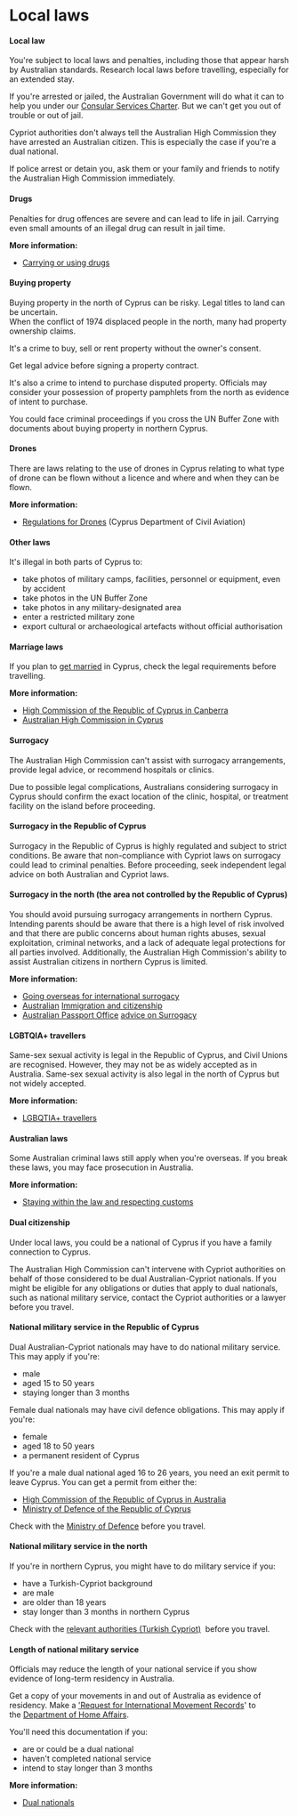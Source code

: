 # Local laws

#### Local law

You're subject to local laws and penalties, including those that appear harsh by Australian standards. Research local laws before travelling, especially for an extended stay.

If you're arrested or jailed, the Australian Government will do what it can to help you under our [Consular Services Charter](https://www.smartraveller.gov.au/consular-services/consular-services-charter). But we can't get you out of trouble or out of jail.

Cypriot authorities don't always tell the Australian High Commission they have arrested an Australian citizen. This is especially the case if you're a dual national.

If police arrest or detain you, ask them or your family and friends to notify the Australian High Commission immediately.

#### Drugs

Penalties for drug offences are severe and can lead to life in jail. Carrying even small amounts of an illegal drug can result in jail time.

**More information:**

* [Carrying or using drugs](/before-you-go/laws/drugs "Carrying or using drugs")

#### Buying property

Buying property in the north of Cyprus can be risky. Legal titles to land can be uncertain.  
When the conflict of 1974 displaced people in the north, many had property ownership claims.

It's a crime to buy, sell or rent property without the owner's consent.

Get legal advice before signing a property contract.

It's also a crime to intend to purchase disputed property. Officials may consider your possession of property pamphlets from the north as evidence of intent to purchase.

You could face criminal proceedings if you cross the UN Buffer Zone with documents about buying property in northern Cyprus.

#### Drones

There are laws relating to the use of drones in Cyprus relating to what type of drone can be flown without a licence and where and when they can be flown.

**More information:**

* [Regulations for Drones](https://drones.gov.cy/regulations/) (Cyprus Department of Civil Aviation)

#### Other laws

It's illegal in both parts of Cyprus to:

* take photos of military camps, facilities, personnel or equipment, even by accident
* take photos in the UN Buffer Zone
* take photos in any military-designated area
* enter a restricted military zone
* export cultural or archaeological artefacts without official authorisation

#### Marriage laws

If you plan to [get married](/before-you-go/activities/marriage "Getting married overseas") in Cyprus, check the legal requirements before travelling.

**More information:**

* [High Commission of the Republic of Cyprus in Canberra](http://www.mfa.gov.cy/mfa/highcom/highcomcanberra.nsf/index_en/index_en?OpenDocument)
* [Australian High Commission in Cyprus](https://www.cyprus.embassy.gov.au/)

#### Surrogacy

The Australian High Commission can't assist with surrogacy arrangements, provide legal advice, or recommend hospitals or clinics.

Due to possible legal complications, Australians considering surrogacy in Cyprus should confirm the exact location of the clinic, hospital, or treatment facility on the island before proceeding.

#### Surrogacy in the Republic of Cyprus

Surrogacy in the Republic of Cyprus is highly regulated and subject to strict conditions. Be aware that non-compliance with Cypriot laws on surrogacy could lead to criminal penalties. Before proceeding, seek independent legal advice on both Australian and Cypriot laws.

#### Surrogacy in the north (the area not controlled by the Republic of Cyprus)

You should avoid pursuing surrogacy arrangements in northern Cyprus. Intending parents should be aware that there is a high level of risk involved and that there are public concerns about human rights abuses, sexual exploitation, criminal networks, and a lack of adequate legal protections for all parties involved. Additionally, the Australian High Commission's ability to assist Australian citizens in northern Cyprus is limited.

**More information:**

* [Going overseas for international surrogacy](/before-you-go/activities/surrogacy "Going overseas for international surrogacy")
* [Australian](https://immi.homeaffairs.gov.au/home) [Immigration and citizenship](https://immi.homeaffairs.gov.au/home)
* [Australian Passport Office](https://www.passports.gov.au/getting-passport-how-it-works/how-get-child-passport/surrogacy) [advice on Surrogacy](https://www.passports.gov.au/getting-passport-how-it-works/how-get-child-passport/surrogacy)

#### LGBTQIA+ travellers

Same-sex sexual activity is legal in the Republic of Cyprus, and Civil Unions are recognised. However, they may not be as widely accepted as in Australia. Same-sex sexual activity is also legal in the north of Cyprus but not widely accepted.

**More information:**

* [LGBQTIA+ travellers](/before-you-go/who-you-are/LGBTQIA "Advice for LGBTQIA+ travellers")

#### Australian laws

Some Australian criminal laws still apply when you're overseas. If you break these laws, you may face prosecution in Australia.

**More information:**

* [Staying within the law and respecting customs](/before-you-go/laws "Staying within the law")

#### Dual citizenship

Under local laws, you could be a national of Cyprus if you have a family connection to Cyprus.

The Australian High Commission can't intervene with Cypriot authorities on behalf of those considered to be dual Australian-Cypriot nationals. If you might be eligible for any obligations or duties that apply to dual nationals, such as national military service, contact the Cypriot authorities or a lawyer before you travel.

#### National military service in the Republic of Cyprus

Dual Australian-Cypriot nationals may have to do national military service. This may apply if you're:

* male
* aged 15 to 50 years
* staying longer than 3 months

Female dual nationals may have civil defence obligations. This may apply if you're:

* female
* aged 18 to 50 years
* a permanent resident of Cyprus

If you're a male dual national aged 16 to 26 years, you need an exit permit to leave Cyprus. You can get a permit from either the:

* [High Commission of the Republic of Cyprus in Australia](https://mfa.gov.cy/)
* [Ministry of Defence of the Republic of Cyprus](https://www.gov.cy/mfa/en/)

Check with the [Ministry of Defence](https://www.gov.cy/mod/en/contact/) before you travel.

#### National military service in the north

If you're in northern Cyprus, you might have to do military service if you:

* have a Turkish-Cypriot background
* are male
* are older than 18 years
* stay longer than 3 months in northern Cyprus

Check with the [relevant authorities (Turkish Cypriot)](https://mucahit.gov.ct.tr/Asal/Sayfa?Q=14)  before you travel.

#### Length of national military service

Officials may reduce the length of your national service if you show evidence of long-term residency in Australia.

Get a copy of your movements in and out of Australia as evidence of residency. Make a ['Request for International Movement Records](https://immi.homeaffairs.gov.au/help-support/departmental-forms/online-forms/request-international-movement-records)' to the [Department of Home Affairs](https://www.homeaffairs.gov.au/).

You'll need this documentation if you:

* are or could be a dual national
* haven't completed national service
* intend to stay longer than 3 months

**More information:**

* [Dual nationals](/before-you-go/who-you-are/dual-nationals "Advice for dual nationals")